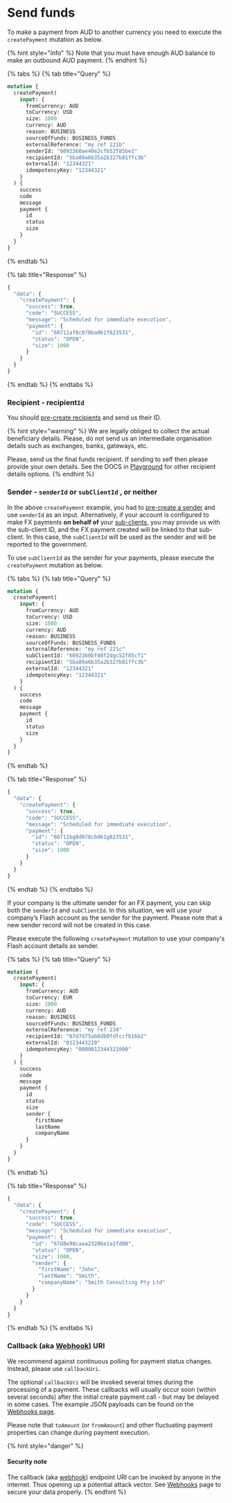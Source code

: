 # Send funds

To make a payment from AUD to another currency you need to execute the `createPayment` mutation as below.&#x20;

{% hint style="info" %}
Note that you must have enough AUD balance to make an outbound AUD payment.
{% endhint %}

{% tabs %}
{% tab title="Query" %}
```graphql
mutation {
  createPayment(
    input: {
      fromCurrency: AUD
      toCurrency: USD
      size: 1000
      currency: AUD
      reason: BUSINESS
      sourceOfFunds: BUSINESS_FUNDS
      externalReference: "my ref 221b"
      senderId: "6092360ae40e2cfb52f85be1"
      recipientId: "5ba89a6b35a2b327b81ffc3b"
      externalId: "12344321"
      idempotencyKey: "12344321"
    }
  ) {
    success
    code
    message
    payment {
      id
      status
      size
    }
  }
}
```
{% endtab %}

{% tab title="Response" %}
```javascript
{
  "data": {
    "createPayment": {
      "success": true,
      "code": "SUCCESS",
      "message": "Scheduled for immediate execution",
      "payment": {
        "id": "60711af8c078ba061f623531",
        "status": "OPEN",
        "size": 1000
      }
    }
  }
}
```
{% endtab %}
{% endtabs %}

### Recipient - recipient`Id`

You should [pre-create recipients](../recipients/#create-a-recipient) and send us their ID.

{% hint style="warning" %}
We are legally obliged to collect the actual beneficiary details. Please, do not send us an intermediate organisation details such as exchanges, banks, gateways, etc.

Please, send us the final funds recipient. If sending to self then please provide your own details. See the DOCS in [Playground](https://api.uat.flash-payments.com.au/) for other recipient details options.
{% endhint %}

### Sender - `senderId` or `subClientId` , or neither <a href="#sender-senderid-or-subclientid" id="sender-senderid-or-subclientid"></a>

In the above `createPayment` example, you had to [pre-create a sender](https://developer.flash-payments.com/senders#create-a-sender) and use `senderId` as an input. Alternatively, if your account is configured to make FX payments **on behalf of** your [sub-clients](https://developer.flash-payments.com/sub-clients), you may provide us with the sub-client ID, and the FX payment created will be linked to that sub-client. In this case, the `subClientId` will be used as the sender and will be reported to the government.

To use `subClientId` as the sender for your payments, please execute the `createPayment` mutation as below.

{% tabs %}
{% tab title="Query" %}
```graphql
mutation {
  createPayment(
    input: {
      fromCurrency: AUD
      toCurrency: USD
      size: 1000
      currency: AUD
      reason: BUSINESS
      sourceOfFunds: BUSINESS_FUNDS
      externalReference: "my ref 221c"
      subClientId: "6092360bf40f2dgc52f85cf1"
      recipientId: "5ba89a6b35a2b327b81ffc3b"
      externalId: "12344321"
      idempotencyKey: "12344321"
    }
  ) {
    success
    code
    message
    payment {
      id
      status
      size
    }
  }
}
```
{% endtab %}

{% tab title="Response" %}
```javascript
{
  "data": {
    "createPayment": {
      "success": true,
      "code": "SUCCESS",
      "message": "Scheduled for immediate execution",
      "payment": {
        "id": "60711bg8d078cb061g623531",
        "status": "OPEN",
        "size": 1000
      }
    }
  }
}
```
{% endtab %}
{% endtabs %}

If your company is the ultimate sender for an FX payment, you can skip both the `senderId` and `subClientId`. In this situation, we will use your company’s Flash account as the sender for the payment. Please note that a new sender record will not be created in this case.

Please execute the following `createPayment` mutation to use your company's Flash account details as sender.

{% tabs %}
{% tab title="Query" %}
```graphql
mutation {
  createPayment(
    input: {
      fromCurrency: AUD
      toCurrency: EUR
      size: 1000
      currency: AUD
      reason: BUSINESS
      sourceOfFunds: BUSINESS_FUNDS
      externalReference: "my ref 234"
      recipientId: "67d7d75ab8db0fdfccfb16b2"
      externalId: "0123443210"
      idempotencyKey: "0000012344321000"
    }
  ) {
    success
    code
    message
    payment {
      id
      status
      size
      sender {
         firstName
         lastName
         companyName
      }
    }
  }
}
```
{% endtab %}

{% tab title="Response" %}
```javascript
{
  "data": {
    "createPayment": {
      "success": true,
      "code": "SUCCESS",
      "message": "Scheduled for immediate execution",
      "payment": {
        "id": "67d8e98caaa23286e1a1fd00",
        "status": "OPEN",
        "size": 1000,
        "sender": {
          "firstName": "John",
          "lastName": "Smith",
          "companyName": "Smith Consulting Pty Ltd"
        }
      }
    }
  }
}
```
{% endtab %}
{% endtabs %}

### Callback (aka [Webhook](../webhooks/adhoc-webhooks.md)) URI

We recommend against continuous polling for payment status changes. Instead, please use `callbackUri`.

The optional `callbackUri` will be invoked several times during the processing of a payment. These callbacks will usually occur soon (within several seconds) after the initial create payment call - but may be delayed in some cases. The example JSON payloads can be found on the [Webhooks page](../webhooks/#example-payloads).

Please note that `toAmount` (or `fromAmount`) and other fluctuating payment properties can change during payment execution.

{% hint style="danger" %}
#### Security note

The callback (aka [webhook](../webhooks/adhoc-webhooks.md)) endpoint URI can be invoked by anyone in the internet. Thus opening up a potential attack vector. See [Webhooks](../webhooks/adhoc-webhooks.md) page to secure your data properly.
{% endhint %}

